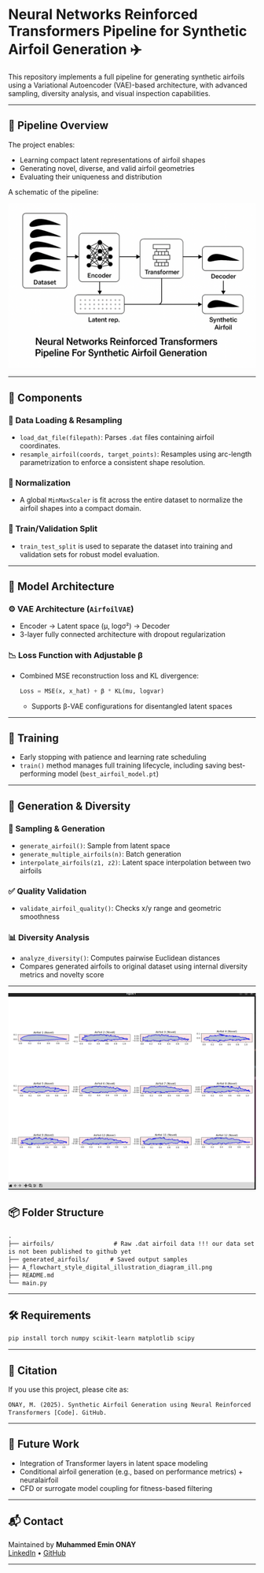 # Neural Networks Reinforced Transformers Pipeline for Synthetic Airfoil Generation ✈️

This repository implements a full pipeline for generating synthetic airfoils using a Variational Autoencoder (VAE)-based architecture, with advanced sampling, diversity analysis, and visual inspection capabilities.

---

## 🧠 Pipeline Overview

The project enables:
- Learning compact latent representations of airfoil shapes
- Generating novel, diverse, and valid airfoil geometries
- Evaluating their uniqueness and distribution

A schematic of the pipeline:

![Pipeline Diagram](https://github.com/MEO41/Synthetic_Airfoil_Generator/blob/main/assets/A_flowchart_style_digital_illustration_diagram_ill.png?raw=true)


---

## 🧩 Components

### 📁 Data Loading & Resampling
- `load_dat_file(filepath)`: Parses `.dat` files containing airfoil coordinates.
- `resample_airfoil(coords, target_points)`: Resamples using arc-length parametrization to enforce a consistent shape resolution.

### 📏 Normalization
- A global `MinMaxScaler` is fit across the entire dataset to normalize the airfoil shapes into a compact domain.

### 🔀 Train/Validation Split
- `train_test_split` is used to separate the dataset into training and validation sets for robust model evaluation.

---

## 🧮 Model Architecture

### ⚙️ VAE Architecture (`AirfoilVAE`)
- Encoder → Latent space (μ, logσ²) → Decoder
- 3-layer fully connected architecture with dropout regularization

### 📉 Loss Function with Adjustable β
- Combined MSE reconstruction loss and KL divergence:
  ```python
  Loss = MSE(x, x_hat) + β * KL(mu, logvar)
  ```
  - Supports β-VAE configurations for disentangled latent spaces

---

## 🚀 Training

- Early stopping with patience and learning rate scheduling
- `train()` method manages full training lifecycle, including saving best-performing model (`best_airfoil_model.pt`)

---

## 🧬 Generation & Diversity

### 🌱 Sampling & Generation
- `generate_airfoil()`: Sample from latent space
- `generate_multiple_airfoils(n)`: Batch generation
- `interpolate_airfoils(z1, z2)`: Latent space interpolation between two airfoils

### ✅ Quality Validation
- `validate_airfoil_quality()`: Checks x/y range and geometric smoothness

### 📊 Diversity Analysis
- `analyze_diversity()`: Computes pairwise Euclidean distances
- Compares generated airfoils to original dataset using internal diversity metrics and novelty score

---
![Example Output Which is not optimized yet](https://github.com/MEO41/Synthetic_Airfoil_Generator/blob/main/assets/example_output.jpg?raw=true)
## 📦 Folder Structure

```
.
├── airfoils/                 # Raw .dat airfoil data !!! our data set is not been published to github yet
├── generated_airfoils/      # Saved output samples
├── A_flowchart_style_digital_illustration_diagram_ill.png
├── README.md
└── main.py
```

---

## 🛠 Requirements

```bash
pip install torch numpy scikit-learn matplotlib scipy
```

---

## 📌 Citation

If you use this project, please cite as:

```
ONAY, M. (2025). Synthetic Airfoil Generation using Neural Reinforced Transformers [Code]. GitHub.
```

---

## 🧠 Future Work

- Integration of Transformer layers in latent space modeling
- Conditional airfoil generation (e.g., based on performance metrics) + neuralairfoil
- CFD or surrogate model coupling for fitness-based filtering

---

## 📬 Contact

Maintained by **Muhammed Emin ONAY**  
[LinkedIn](www.linkedin.com/in/muhammed-emin-onay-02328129a) • [GitHub](https://github.com/MEO41)

---
